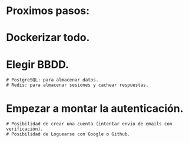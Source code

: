 # Proximos pasos:
  # Dockerizar todo.
  # Elegir BBDD.
    # PostgreSQL: para almacenar datos.
    # Redis: para almacenar sesiones y cachear respuestas.
  # Empezar a montar la autenticación.
    # Posibilidad de crear una cuenta (intentar envio de emails con verificación).
    # Posibilidad de Loguearse con Google o Github.